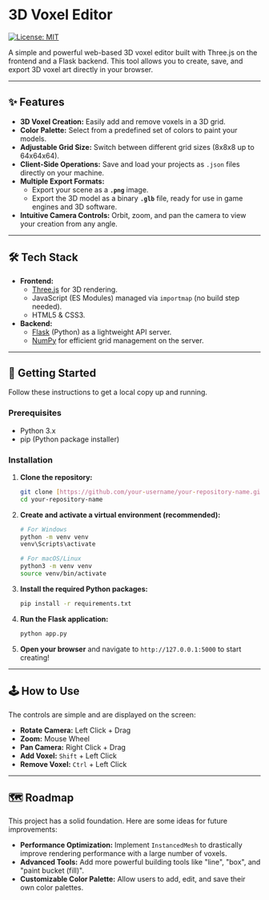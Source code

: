 # 3D Voxel Editor

[![License: MIT](https://img.shields.io/badge/License-MIT-yellow.svg)](https://opensource.org/licenses/MIT)

A simple and powerful web-based 3D voxel editor built with Three.js on the frontend and a Flask backend. This tool allows you to create, save, and export 3D voxel art directly in your browser.


---

## ✨ Features

-   **3D Voxel Creation:** Easily add and remove voxels in a 3D grid.
-   **Color Palette:** Select from a predefined set of colors to paint your models.
-   **Adjustable Grid Size:** Switch between different grid sizes (8x8x8 up to 64x64x64).
-   **Client-Side Operations:** Save and load your projects as `.json` files directly on your machine.
-   **Multiple Export Formats:**
    -   Export your scene as a **`.png`** image.
    -   Export the 3D model as a binary **`.glb`** file, ready for use in game engines and 3D software.
-   **Intuitive Camera Controls:** Orbit, zoom, and pan the camera to view your creation from any angle.

---

## 🛠️ Tech Stack

-   **Frontend:**
    -   [Three.js](https://threejs.org/) for 3D rendering.
    -   JavaScript (ES Modules) managed via `importmap` (no build step needed).
    -   HTML5 & CSS3.
-   **Backend:**
    -   [Flask](https://flask.palletsprojects.com/) (Python) as a lightweight API server.
    -   [NumPy](https://numpy.org/) for efficient grid management on the server.

---

## 🚀 Getting Started

Follow these instructions to get a local copy up and running.

### Prerequisites

-   Python 3.x
-   pip (Python package installer)

### Installation

1.  **Clone the repository:**
    ```sh
    git clone [https://github.com/your-username/your-repository-name.git](https://github.com/your-username/your-repository-name.git)
    cd your-repository-name
    ```

2.  **Create and activate a virtual environment (recommended):**
    ```sh
    # For Windows
    python -m venv venv
    venv\Scripts\activate

    # For macOS/Linux
    python3 -m venv venv
    source venv/bin/activate
    ```

3.  **Install the required Python packages:**
    ```sh
    pip install -r requirements.txt
    ```

4.  **Run the Flask application:**
    ```sh
    python app.py
    ```

5.  **Open your browser** and navigate to `http://127.0.0.1:5000` to start creating!

---

## 🕹️ How to Use

The controls are simple and are displayed on the screen:

-   **Rotate Camera:** Left Click + Drag
-   **Zoom:** Mouse Wheel
-   **Pan Camera:** Right Click + Drag
-   **Add Voxel:** `Shift` + Left Click
-   **Remove Voxel:** `Ctrl` + Left Click

---

## 🗺️ Roadmap

This project has a solid foundation. Here are some ideas for future improvements:

-   **Performance Optimization:** Implement `InstancedMesh` to drastically improve rendering performance with a large number of voxels.
-   **Advanced Tools:** Add more powerful building tools like "line", "box", and "paint bucket (fill)".
-   **Customizable Color Palette:** Allow users to add, edit, and save their own color palettes.
